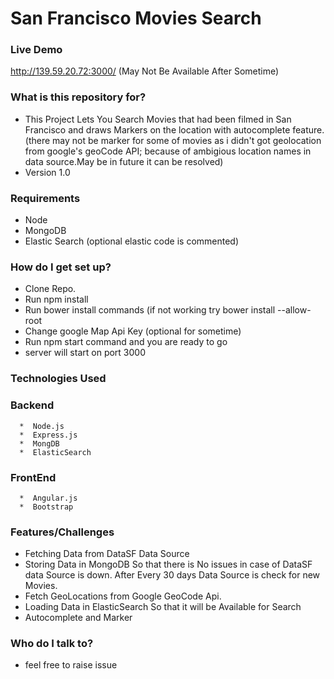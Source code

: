 
# San Francisco Movies Search

### Live Demo 
   http://139.59.20.72:3000/ (May Not Be Available After Sometime)
   
### What is this repository for? ###

* This Project Lets You Search Movies that had been filmed in San Francisco and draws Markers on the location with autocomplete feature.(there may not be marker for some of movies as i didn't got geolocation from google's geoCode API; because of ambigious location names in data source.May be in future it can be resolved)
* Version 1.0   

### Requirements ###

 * Node
 * MongoDB
 * Elastic Search (optional elastic code is commented)
 
### How do I get set up? ###

* Clone Repo.
* Run npm install 
* Run bower install commands (if not working try bower install --allow-root
* Change google Map Api Key (optional for sometime)  
* Run npm start  command and you are ready to go
* server will start on port 3000

### Technologies Used ###

   ### Backend ###
      *  Node.js
      *  Express.js
      *  MongDB
      *  ElasticSearch
      
   ### FrontEnd ###
      *  Angular.js
      *  Bootstrap
### Features/Challenges 
  * Fetching Data from DataSF Data Source 
  * Storing Data in MongoDB So that there is No issues in case of DataSF data Source is down.
    After Every 30 days Data Source is check for new Movies.   
  * Fetch GeoLocations from Google GeoCode Api.
  * Loading Data in ElasticSearch So that it will be Available for Search
  * Autocomplete and Marker
   


### Who do I talk to? ###

* feel free to raise issue
